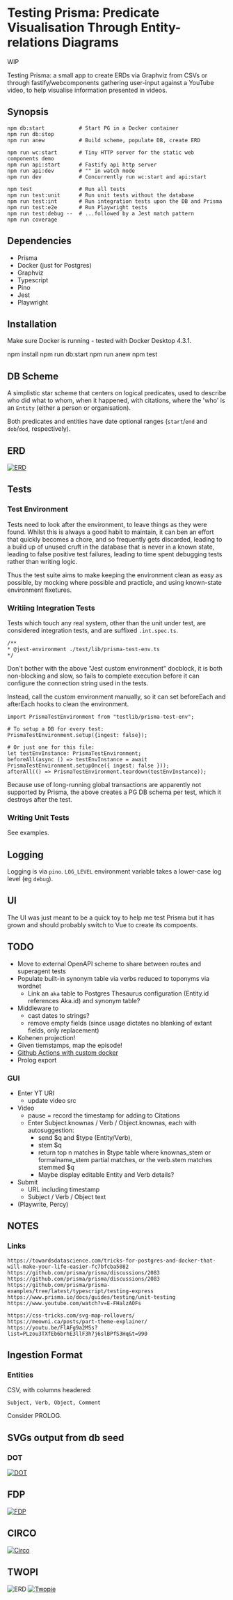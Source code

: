 # Testing Prisma: Predicate Visualisation Through Entity-relations Diagrams

WIP

Testing Prisma: a small app to create ERDs via Graphviz from CSVs or through fastify/webcomponents gathering user-input against a YouTube video, to help visualise information presented in videos.

## Synopsis

    npm db:start           # Start PG in a Docker container
    npm run db:stop
    npm run anew           # Build scheme, populate DB, create ERD

    npm run wc:start       # Tiny HTTP server for the static web components demo
    npm run api:start      # Fastify api http server
    npm run api:dev        # "" in watch mode
    npm run dev            # Concurrently run wc:start and api:start

    npm test               # Run all tests
    npm run test:unit      # Run unit tests without the database
    npm run test:int       # Run integration tests upon the DB and Prisma
    npm run test:e2e       # Run Playwright tests
    npm run test:debug --  # ...followed by a Jest match pattern
    npm run coverage

## Dependencies

- Prisma
- Docker (just for Postgres)
- Graphviz
- Typescript
- Pino
- Jest
- Playwright

## Installation

Make sure Docker is running - tested with Docker Desktop 4.3.1.

npm install
npm run db:start
npm run anew
npm test

## DB Scheme

A simplistic star scheme that centers on logical predicates, used to describe who did what to whom, when it happened, with citations, where the 'who' is an `Entity` (either a person or organisation).

Both predicates and entities have date optional ranges (`start`/`end` and `dob`/`dod`, respectively).

## ERD

[![ERD](./erd.svg)](./erd.svg)

## Tests

### Test Environment

Tests need to look after the environment, to leave things as they were found. Whilst this is always a good habit to maintain, it can ben an effort that quickly becomes a chore, and so frequently gets discarded, leading to a build up of unused cruft in the database that is never in a known state, leading to false positive test failures, leading to time spent debugging tests rather than writing logic.

Thus the test suite aims to make keeping the environment clean as easy as possible, by mocking where possible and practicle, and using known-state environment fixetures.

### Writiing Integration Tests

Tests which touch any real system, other than the unit under test, are considered integration tests, and are suffixed `.int.spec.ts`.

    /**
    * @jest-environment ./test/lib/prisma-test-env.ts
    */

Don't bother with the above "Jest custom environment" docblock, it is both non-blocking and slow, so fails to complete execution before it can configure the connection string used in the tests.

Instead, call the custom environment manually, so it can set beforeEach and afterEach hooks to clean the environment.

    import PrismaTestEnvironment from "testlib/prisma-test-env";

    # To setup a DB for every test:
    PrismaTestEnvironment.setup({ingest: false});

    # Or just one for this file:
    let testEnvInstance: PrismaTestEnvironment;
    beforeAll(async () => testEnvInstance = await PrismaTestEnvironment.setupOnce({ ingest: false }));
    afterAll(() => PrismaTestEnvironment.teardown(testEnvInstance));

Because use of long-running global transactions are apparently not supported by Prisma, the above creates a PG DB schema per test, which it destroys after the test.

### Writing Unit Tests

See examples.

## Logging

Logging is via `pino`. `LOG_LEVEL` environment variable takes a lower-case log level (eg `debug`).

## UI

The UI was just meant to be a quick toy to help me test Prisma but it has grown and should probably switch to Vue to create its compoents.

## TODO

- Move to external OpenAPI scheme to share between routes and superagent tests
- Populate built-in synonym table via verbs reduced to toponyms via wordnet
  - Link an `aka` table to Postgres Thesaurus configuration (Entity.id references Aka.id) and synonym table?
- Middleware to
  - cast dates to strings?
  - remove empty fields (since usage dictates no blanking of extant fields, only replacement)
- Kohenen projection!
- Given tiemstamps, map the episode!
- [Github Actions with custom docker](https://stackoverflow.com/questions/64033686/how-can-i-use-private-docker-image-in-github-actions)
- Prolog export

### GUI

- Enter YT URI
  - update video src
- Video
  - pause = record the timestamp for adding to Citations
  - Enter Subject.knownas / Verb / Object.knownas, each with autosuggestion:
    - send $q and $type (Entity/Verb),
    - stem $q
    - return top n matches in $type table where knownas_stem or formalname_stem partial matches, or the verb.stem matches stemmed $q
    - Maybe display editable Entity and Verb details?
- Submit
  - URL including timestamp
  - Subject / Verb / Object text
- (Playwrite, Percy)

## NOTES

### Links

    https://towardsdatascience.com/tricks-for-postgres-and-docker-that-will-make-your-life-easier-fc7bfcba5082
    https://github.com/prisma/prisma/discussions/2083
    https://github.com/prisma/prisma/discussions/2083
    https://github.com/prisma/prisma-examples/tree/latest/typescript/testing-express
    https://www.prisma.io/docs/guides/testing/unit-testing
    https://www.youtube.com/watch?v=E-FHalzAOFs

    https://css-tricks.com/svg-map-rollovers/
    https://meowni.ca/posts/part-theme-explainer/
    https://youtu.be/FlAFg9a2MSs?list=PLzou3TXfEb6brhE3llF3h7j6slBPfS3Hq&t=990

## Ingestion Format

### Entities

CSV, with columns headered:

    Subject, Verb, Object, Comment

Consider PROLOG.

## SVGs output from db seed

### DOT

[![DOT](./output/dot.svg)](./output/dot.svg)

## FDP

[![FDP](./output/fdp.svg)](./output/fdp.svg)

## CIRCO

[![Circo](./output/circo.svg)](./output/circo.svg)

## TWOPI

![ERD](./output/twopi.svg)
[![Twopie](./output/twopi.svg)](./output/twopi.svg)
